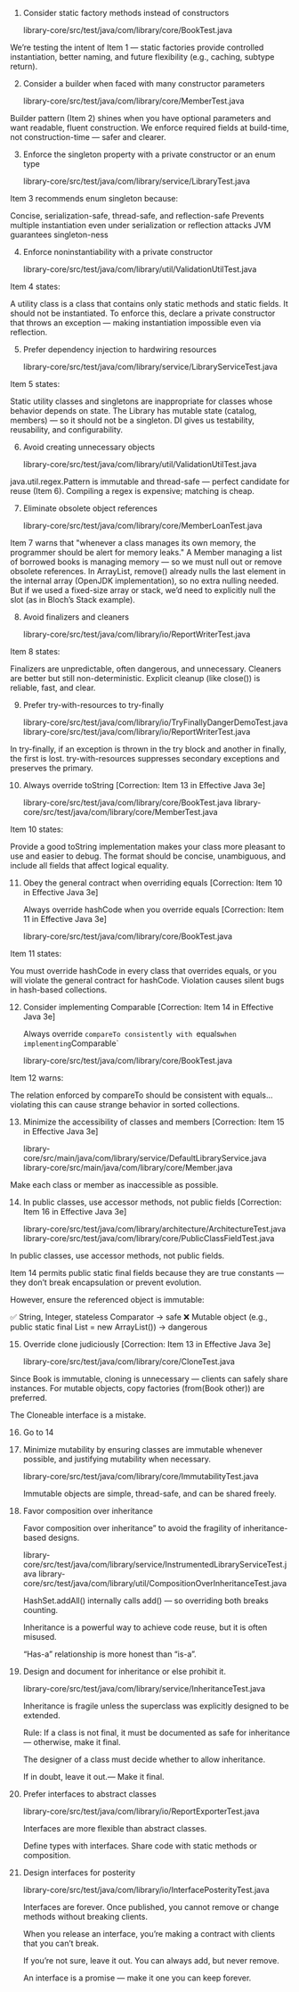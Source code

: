 1. Consider static factory methods instead of constructors 

    library-core/src/test/java/com/library/core/BookTest.java

We’re testing the intent of Item 1 — static factories provide controlled instantiation, better naming, and future flexibility (e.g., caching, subtype return).

2. Consider a builder when faced with many constructor parameters 

    library-core/src/test/java/com/library/core/MemberTest.java

Builder pattern (Item 2) shines when you have optional parameters and want readable, fluent construction.
We enforce required fields at build-time, not construction-time — safer and clearer.

3. Enforce the singleton property with a private constructor or an enum type 

    library-core/src/test/java/com/library/service/LibraryTest.java

Item 3 recommends enum singleton because: 

Concise, serialization-safe, thread-safe, and reflection-safe
Prevents multiple instantiation even under serialization or reflection attacks
JVM guarantees singleton-ness

4. Enforce noninstantiability with a private constructor

    library-core/src/test/java/com/library/util/ValidationUtilTest.java

Item 4 states: 

A utility class is a class that contains only static methods and static fields. It should not be instantiated.
To enforce this, declare a private constructor that throws an exception — making instantiation impossible even via reflection. 

5. Prefer dependency injection to hardwiring resources

    library-core/src/test/java/com/library/service/LibraryServiceTest.java

Item 5 states: 

Static utility classes and singletons are inappropriate for classes whose behavior depends on state.
The Library has mutable state (catalog, members) — so it should not be a singleton.
DI gives us testability, reusability, and configurability.

6. Avoid creating unnecessary objects

    library-core/src/test/java/com/library/util/ValidationUtilTest.java

java.util.regex.Pattern is immutable and thread-safe — perfect candidate for reuse (Item 6).
Compiling a regex is expensive; matching is cheap.

7. Eliminate obsolete object references

    library-core/src/test/java/com/library/core/MemberLoanTest.java

Item 7 warns that "whenever a class manages its own memory, the programmer should be alert for memory leaks."
A Member managing a list of borrowed books is managing memory — so we must null out or remove obsolete references. 
In ArrayList, remove() already nulls the last element in the internal array (OpenJDK implementation), so no extra nulling needed.
But if we used a fixed-size array or stack, we’d need to explicitly null the slot (as in Bloch’s Stack example).

8. Avoid finalizers and cleaners

    library-core/src/test/java/com/library/io/ReportWriterTest.java

Item 8 states: 

Finalizers are unpredictable, often dangerous, and unnecessary.
Cleaners are better but still non-deterministic.
Explicit cleanup (like close()) is reliable, fast, and clear.

9. Prefer try-with-resources to try-finally

   library-core/src/test/java/com/library/io/TryFinallyDangerDemoTest.java
   library-core/src/test/java/com/library/io/ReportWriterTest.java

In try-finally, if an exception is thrown in the try block and another in finally, the first is lost.
try-with-resources suppresses secondary exceptions and preserves the primary.

10. Always override toString [Correction: Item 13 in Effective Java 3e]
    
    library-core/src/test/java/com/library/core/BookTest.java
    library-core/src/test/java/com/library/core/MemberTest.java

Item 10 states: 

Provide a good toString implementation makes your class more pleasant to use and easier to debug.
The format should be concise, unambiguous, and include all fields that affect logical equality.

11. Obey the general contract when overriding equals [Correction: Item 10 in Effective Java 3e]

    Always override hashCode when you override equals [Correction: Item 11 in Effective Java 3e]

    library-core/src/test/java/com/library/core/BookTest.java

Item 11 states: 

You must override hashCode in every class that overrides equals, or you will violate the general contract for hashCode.
Violation causes silent bugs in hash-based collections.

12. Consider implementing Comparable [Correction: Item 14 in Effective Java 3e]

    Always override `compareTo consistently with `equals` when implementing `Comparable`

    library-core/src/test/java/com/library/core/BookTest.java

Item 12 warns: 

The relation enforced by compareTo should be consistent with equals… violating this can cause strange behavior in sorted collections.

13. Minimize the accessibility of classes and members [Correction: Item 15 in Effective Java 3e]
    
    library-core/src/main/java/com/library/service/DefaultLibraryService.java
    library-core/src/main/java/com/library/core/Member.java

Make each class or member as inaccessible as possible.

14. In public classes, use accessor methods, not public fields [Correction: Item 16 in Effective Java 3e]

    library-core/src/test/java/com/library/architecture/ArchitectureTest.java
    library-core/src/test/java/com/library/core/PublicClassFieldTest.java

In public classes, use accessor methods, not public fields.

Item 14 permits public static final fields because they are true constants — they don’t break encapsulation or prevent evolution.

However, ensure the referenced object is immutable: 

✅ String, Integer, stateless Comparator → safe
❌ Mutable object (e.g., public static final List = new ArrayList()) → dangerous

15. Override clone judiciously [Correction: Item 13 in Effective Java 3e]
    
    library-core/src/test/java/com/library/core/CloneTest.java

Since Book is immutable, cloning is unnecessary — clients can safely share instances.
For mutable objects, copy factories (from(Book other)) are preferred.

The Cloneable interface is a mistake.

16. Go to 14

17. Minimize mutability by ensuring classes are immutable whenever possible, and justifying mutability when necessary. 

    library-core/src/test/java/com/library/core/ImmutabilityTest.java

    Immutable objects are simple, thread-safe, and can be shared freely.

18. Favor composition over inheritance

    Favor composition over inheritance” to avoid the fragility of inheritance-based designs.

    library-core/src/test/java/com/library/service/InstrumentedLibraryServiceTest.java
    library-core/src/test/java/com/library/util/CompositionOverInheritanceTest.java
    
    HashSet.addAll() internally calls add() — so overriding both breaks counting.

    Inheritance is a powerful way to achieve code reuse, but it is often misused.

     “Has-a” relationship is more honest than “is-a”.

19. Design and document for inheritance or else prohibit it.

    library-core/src/test/java/com/library/service/InheritanceTest.java

    Inheritance is fragile unless the superclass was explicitly designed to be extended.

    Rule: If a class is not final, it must be documented as safe for inheritance — otherwise, make it final.

    The designer of a class must decide whether to allow inheritance.

    If in doubt, leave it out.— Make it final.

20. Prefer interfaces to abstract classes

    library-core/src/test/java/com/library/io/ReportExporterTest.java

    Interfaces are more flexible than abstract classes.

    Define types with interfaces. Share code with static methods or composition.

21. Design interfaces for posterity

    library-core/src/test/java/com/library/io/InterfacePosterityTest.java

    Interfaces are forever. Once published, you cannot remove or change methods without breaking clients.

    When you release an interface, you’re making a contract with clients that you can’t break.

    If you’re not sure, leave it out. You can always add, but never remove.

    An interface is a promise — make it one you can keep forever.
